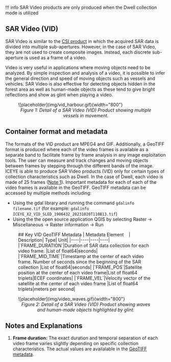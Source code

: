 !!! info 
    SAR Video products are only produced when the Dwell collection mode is utilized

## SAR Video (VID)

 SAR Video is similar to the [CSI product](../csi) in which the acquired SAR data is divided into multiple sub-apertures. However, in the case of SAR Video, they are not used to create composite images. Instead, each discrete sub-aperture is used as a frame of a video.

 Video is very useful in applications where moving objects need to be analyzed. By simple inspection and analysis of a video, it is possible to infer the general direction and speed of moving objects such as vessels and vehicles. SAR Video is also effective for detecting objects hidden in the forest area as well as human-made objects as these tend to give bright reflections and show as glint when playing a video.

<figure markdown>
![placeholder](img/vid_harbour.gif){width="800"}
<figcaption align = "center"><em>Figure 1: Detail of a SAR Video (VID) Product showing multiple vessels in movement. </em></figcaption>
</figure> 

## Container format and metadata

The formats of the VID product are MPEG4 and GIF. Additionally, a GeoTIFF format is produced where each of the video frames is available as a separate band to facilitate frame by frame analysis in any image exploitation tools. The user can measure and track changes and moving objects between frames by stepping through the different bands of the image. ICEYE is able to produce SAR Video products (VID) only for certain types of collection characteristics such as Dwell. In the case of Dwell, each video is made of 25 frames ([Note 1](#notes-and-explanations)). Important metadata for each of each of the video frames is available in the GeoTIFF. GeoTIFF metadata can be accessed by multiple methods including:

* Using the gdal library and running the command <code>gdalinfo filename.tif</code> (for example: <code>gdalinfo ICEYE_X2_VID_SLED_1906432_20231020T110813.tif</code>)  
* Using the the open source application QGIS by selecting Raster → Miscellaneous → Raster information → Run 


<figure markdown>
## Key VID GeoTIFF Metadata 
| Metadata Element&nbsp;&nbsp;&nbsp;&nbsp;| Description| Type| Unit|
|----|----|----|----|
|`FRAME_DURATION`|Duration of SAR data collection for each video frame. |List of float64|seconds|
|`FRAME_MID_TIME`|Timestamp at the center of each video frame. Number of seconds since the beginning of the SAR collection  |List of float64|seconds|
|`FRAME_POS`|Satellite position at the center of each video frame|List of float64 triplets|ECEF coordinates|
|`FRAME_VEL`|Velocity vector of the satellite at the center of each video frame |List of float64 triplets|meters per second|
</figure>

<figure markdown>
![placeholder](img/video_waves.gif){width="800"}
<figcaption align = "center"><em>Figure 2: Detail of a SAR Video (VID) Product showing waves and human-made objects highlighted by glint. </em></figcaption>
</figure> 

## Notes and Explanations
1. **Frame duration:** The exact duration and temporal separation of each video frame varies slightly depending on specific collection characteristics. The actual values are availalable in the [GeoTIFF metadata](#key-vid-geotiff-metadata).